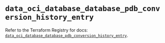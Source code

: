 # `data_oci_database_database_pdb_conversion_history_entry`

Refer to the Terraform Registry for docs: [`data_oci_database_database_pdb_conversion_history_entry`](https://registry.terraform.io/providers/hashicorp/oci/7.19.0/docs/data-sources/database_database_pdb_conversion_history_entry).
